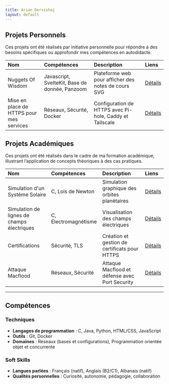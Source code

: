 ```yaml
---
title: Arian Dervishaj
layout: default
---
```


## Projets Personnels

Ces projets ont été réalisés par initiative personnelle pour répondre à des besoins spécifiques ou approfondir mes compétences en autodidacte.

| Nom                                      | Compétences                                    | Description                                             | Liens                                     |
| :--------------------------------------- | :--------------------------------------------- | :------------------------------------------------------ | :---------------------------------------- |
| Nuggets Of Wisdom                        | Javascript, SvelteKit, Base de donnée, Panzoom | Plateforme web pour afficher des notes de cours SVG     | [Détails](./projets/nuggets-of-wisdom.md) |
| Mise en place de HTTPS pour mes services | Réseaux, Sécurité, Docker                      | Configuration de HTTPS avec Pi-hole, Caddy et Tailscale | [Détails](./projets/https-services.md)    |

## Projets Académiques

Ces projets ont été réalisés dans le cadre de ma formation académique, illustrant l’application de concepts théoriques à des cas pratiques.

| Nom                                        | Compétences          | Description                                    | Liens                                   |
| :----------------------------------------- | :------------------- | :--------------------------------------------- | :-------------------------------------- |
| Simulation d'un Système Solaire            | C, Lois de Newton    | Simulation graphique des orbites planétaires   | [Détails](./projets/systeme-solaire.md) |
| Simulation de lignes de champs électriques | C, Électromagnétisme | Visualisation des champs électriques           | [Détails](./projets/ligne-de-champs.md) |
| Certifications                             | Sécurité, TLS        | Création et gestion de certificats pour HTTPS  | [Détails](./labos/cert.md)              |
| Attaque Macflood                           | Réseaux, Sécurité    | Attaque Macflood et défense avec Port Security | [Détails](./labos/macflood.md)          |

---

## Compétences

### Techniques

- **Langages de programmation** : C, Java, Python, HTML/CSS, JavaScript
- **Outils** : Git, Docker
- **Domaines** : Réseaux (bases et configurations), Programmation orientée objet et concurrente

### Soft Skills

- **Langues parlées** : Français (natif), Anglais (B2/C1), Albanais (natif)
- **Qualités personnelles** : Curiosité, autonomie, pédagogie, collaboration
